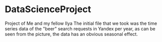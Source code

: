 # DataScienceProject
Project of Me and my fellow Ilya
The initial file that we took was the time series data of the "beer" search requests in Yandex per year, as can be seen from the picture, the data has an obvious seasonal effect.
